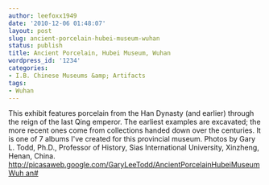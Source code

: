 ```yaml
---
author: leefoxx1949
date: '2010-12-06 01:48:07'
layout: post
slug: ancient-porcelain-hubei-museum-wuhan
status: publish
title: Ancient Porcelain, Hubei Museum, Wuhan
wordpress_id: '1234'
categories:
- I.B. Chinese Museums &amp; Artifacts
tags:
- Wuhan
---
```


This exhibit features porcelain from the Han Dynasty (and earlier) through the
reign of the last Qing emperor. The earliest examples are excavated; the more
recent ones come from collections handed down over the centuries. It is one of
7 albums I've created for this provincial museum. Photos by Gary L. Todd,
Ph.D., Professor of History, Sias International University, Xinzheng, Henan,
China. [http://picasaweb.google.com/GaryLeeTodd/AncientPorcelainHubeiMuseumWuh
an#](http://picasaweb.google.com/GaryLeeTodd/AncientPorcelainHubeiMuseumWuhan#
)

